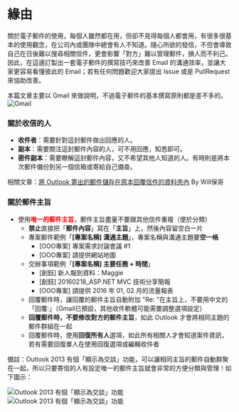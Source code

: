 # 緣由

關於電子郵件的使用，每個人雖然都在用，但卻不見得每個人都會用，有很多很基本的使用觀念，在公司內或團隊中總會有人不知道。隨心所欲的發信，不但會導致自己在日後難以搜尋相關信件，更會影響「對方」難以管理郵件，損人而不利己。因此，在這邊訂製出一套電子郵件的撰寫技巧來改善 Email 的溝通效率，並讓大家更容易看懂彼此的 Email；若有任何問題歡迎大家提出 Issue 或是 PullRequest 來協助改善。

本篇文章主要以 Gmail 來做說明，不過電子郵件的基本撰寫原則都是差不多的。
![Gmail](http://i.imgur.com/VddTRjh.png)

### 關於收信的人

- **收件者**：需要針對這封郵件做出回應的人。
- **副本**：需要關注這封郵件內容的人，可不用回應，知悉即可。
- **密件副本**：需要瞭解這封郵件內容，又不希望其他人知道的人。有時則是將本次郵件備份到另一個信箱或寄給自己備查。 

相關文章：[將 Outlook 寄出的郵件儲存在原本回覆信件的資料夾內](http://blog.miniasp.com/post/2008/06/22/Store-sent-mail-in-the-folder-that-mail-replied-in-Outlook.aspx) By Will保哥

### 關於郵件主旨

- 使用<font color="red">**唯一的郵件主旨**</font>，郵件主旨盡量不要跟其他信件重複（便於分類） 
  - **禁止**直接把「**郵件內容**」寫在「**主旨**」上，然後內容留空白一片
  - 專案郵件範例「**[專案名稱] 溝通主題**」，專案名稱與溝通主題要**空一格**
    - [OOO專案] 專案需求討論會議 #1
    - [OOO專案] 請提供網站地圖
  - 交辦事項範例「**[專案名稱] 主要任務 + 時間**」
    - [創鈺] 新人報到資料：Maggie
    - [創鈺] 20160218_ASP.NET MVC 技術分享簡報
    - [OOO專案] 請提供 2016 年 01, 02 月的流量報表
  - 回覆郵件時，讓回覆的郵件主旨自動附加 "Re: "在主旨上，不要用中文的「回覆:」（Gmail已預設，其他收件軟體可能需要調整選項設定）
  - **回覆郵件時，不要修改對方的郵件主旨**，如此 Outlook 才會將相同主題的郵件群組在一起 
  - 回覆郵件時，使用**回復所有人**選項，如此所有相關人才會知道案件資訊，若有需要回復單人在使用回復選項或編輯收件者

備註：Outlook 2013 有個「顯示為交談」功能，可以讓相同主旨的郵件自動群聚在一起，所以只要寄信的人有設定唯一的郵件主旨就會非常的方便分類與管理！如下圖示：

![Outlook 2013 有個「顯示為交談」功能](http://imgur.com/0ztEFcV.png)
![Outlook 2013 有個「顯示為交談」功能](http://imgur.com/TTvc5Lg.png)
